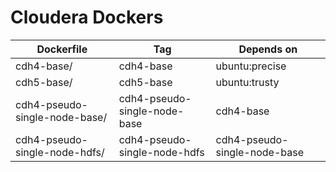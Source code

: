 # Cloudera Dockers

| Dockerfile                        | Tag                               | Depends on
| --------------------------------- | --------------------------------- | ------------------------------------
| cdh4-base/                        | cdh4-base                         | ubuntu:precise
| cdh5-base/                        | cdh5-base                         | ubuntu:trusty
| cdh4-pseudo-single-node-base/     | cdh4-pseudo-single-node-base      | cdh4-base
| cdh4-pseudo-single-node-hdfs/     | cdh4-pseudo-single-node-hdfs      | cdh4-pseudo-single-node-base


